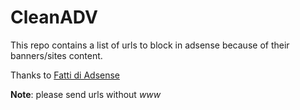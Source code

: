 # CleanADV
This repo contains a list of urls to block in adsense because of their banners/sites content.

Thanks to [Fatti di Adsense](https://www.facebook.com/groups/1503353409936684/)

**Note**: please send urls without *www*
